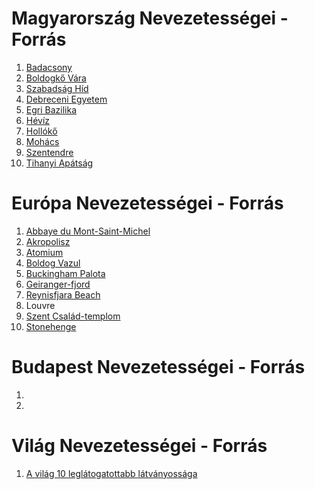 # Magyarország Nevezetességei - Forrás
1. [Badacsony](https://blog.szallas.hu/badacsony-latnivalok/)
2. [Boldogkő Vára](http://www.fesztivalnaptar.hu/boldogko_vara/I130441/kep-7/)
3. [Szabadság Híd](https://hu.wikipedia.org/wiki/Szabads%C3%A1g_h%C3%ADd)
4. [Debreceni Egyetem](https://hu.wikipedia.org/wiki/Debreceni_Egyetem)
5. [Egri Bazilika](https://visiteger.com/elmenyek/vallasi-emlekek/egri-bazilika)
6. [Hévíz](https://europafit.hu/heviz)
7. [Hollókő](https://szallas.hu/programok/holloko-ofalu-holloko-p4195)
8. [Mohács](https://www.origo.hu/tudomany/20211024-megkezdodott-a-mohacsi-nemzeti-emlekhely-haranglabjanak-restauralasa.html)
9. [Szentendre](https://csodalatosmagyarorszag.hu/hirek/szentendre/a-dunakanyar-dragakovekkel-teli-ekszerdoboza-szentendre/)
10. [Tihanyi Apátság](https://csodalatosbalaton.hu/hirek/balaton/evszazadok-tanuja-a-tihanyi-apatsag-temploma/)

# Európa Nevezetességei - Forrás
1. [Abbaye du Mont-Saint-Michel](https://www.stenaline.co.uk/ferries-to-france/brittany)
2. [Akropolisz](https://greekcitytimes.com/2019/01/05/man-dies-after-falling-from-the-acropolis-in-suspected-suicide/)
3. [Atomium](https://www.agoda.com/berchem-sainte-agathe-sint-agatha-berchem/maps/brussels-be.html)
4. [Boldog Vazul](https://douggollan.com/2015/08/23/how-luxury-brands-should-look-at-russia-china-brazil-and-the-middle-east-amidst-the-turmoil/)
5. [Buckingham Palota](https://www.blikk.hu/aktualis/kulfold/titok-buckingham-palota-ii-erzsebet-kiralyno/91ymbm2)
6. [Geiranger-fjord](https://www.viewphotos.org/norway/index.php)
7. [Reynisfjara Beach](https://hir.ma/kulfold/reynisdrangar-utazas-izland-fekete-homokos-rejtett-kincse-fele/550007)
8. Louvre
9. [Szent Család-templom](https://hu.traasgpu.com/ket-ut-a-vonattal-vonattal-londonbol-barcelonaba/)
10. [Stonehenge](http://dorwynmanor.com/stonehenge/)

# Budapest Nevezetességei - Forrás
1. [](https://szilveszterprogramok.hu/10-bakancslistas-latnivalo-budapesten/)
2. [](https://www.erdekesvilag.hu/29-latnivalo-amely-bebizonyitja-hogy-budapest-a-legcsodasabb-varos-europaban/)


# Világ Nevezetességei - Forrás
1. [A világ 10 leglátogatottabb látványossága](https://utazom.com/cikk/a-vilag-10-leglatogatottabb-latvanyossaga)
